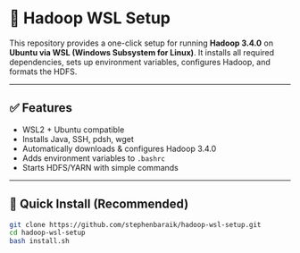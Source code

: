 # 🐘 Hadoop WSL Setup

This repository provides a one-click setup for running **Hadoop 3.4.0** on **Ubuntu via WSL (Windows Subsystem for Linux)**. It installs all required dependencies, sets up environment variables, configures Hadoop, and formats the HDFS.

---

## ✅ Features

- WSL2 + Ubuntu compatible
- Installs Java, SSH, pdsh, wget
- Automatically downloads & configures Hadoop 3.4.0
- Adds environment variables to `.bashrc`
- Starts HDFS/YARN with simple commands

---

## 🚀 Quick Install (Recommended)

```bash
git clone https://github.com/stephenbaraik/hadoop-wsl-setup.git
cd hadoop-wsl-setup
bash install.sh
